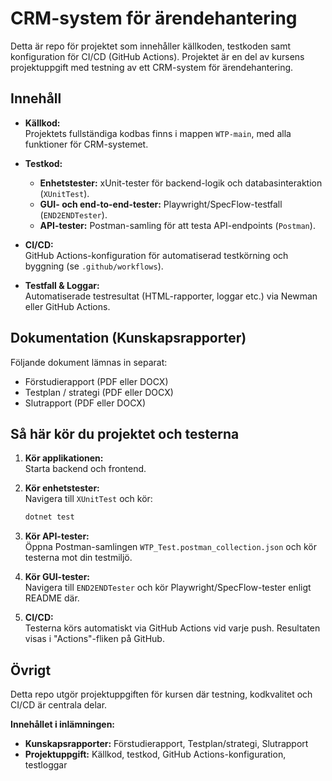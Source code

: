 # CRM-system för ärendehantering

Detta är repo för projektet som innehåller källkoden, testkoden samt konfiguration för CI/CD (GitHub Actions). Projektet är en del av kursens projektuppgift med testning av ett CRM-system för ärendehantering.

## Innehåll

- **Källkod:**  
  Projektets fullständiga kodbas finns i mappen `WTP-main`, med alla funktioner för CRM-systemet.

- **Testkod:**  
  - **Enhetstester:** xUnit-tester för backend-logik och databasinteraktion (`XUnitTest`).  
  - **GUI- och end-to-end-tester:** Playwright/SpecFlow-testfall (`END2ENDTester`).  
  - **API-tester:** Postman-samling för att testa API-endpoints (`Postman`).

- **CI/CD:**  
  GitHub Actions-konfiguration för automatiserad testkörning och byggning (se `.github/workflows`).

- **Testfall & Loggar:**  
  Automatiserade testresultat (HTML-rapporter, loggar etc.) via Newman eller GitHub Actions.

## Dokumentation (Kunskapsrapporter)

Följande dokument lämnas in separat:
- Förstudierapport (PDF eller DOCX)
- Testplan / strategi (PDF eller DOCX)
- Slutrapport (PDF eller DOCX)

## Så här kör du projektet och testerna

1. **Kör applikationen:**  
   Starta backend och frontend.

2. **Kör enhetstester:**  
   Navigera till `XUnitTest` och kör:  
   ```bash
   dotnet test
   ```

3. **Kör API-tester:**  
   Öppna Postman-samlingen `WTP_Test.postman_collection.json` och kör testerna mot din testmiljö.

4. **Kör GUI-tester:**  
   Navigera till `END2ENDTester` och kör Playwright/SpecFlow-tester enligt README där.

5. **CI/CD:**  
   Testerna körs automatiskt via GitHub Actions vid varje push. Resultaten visas i "Actions"-fliken på GitHub.

## Övrigt

Detta repo utgör projektuppgiften för kursen där testning, kodkvalitet och CI/CD är centrala delar.

**Innehållet i inlämningen:**
- **Kunskapsrapporter:** Förstudierapport, Testplan/strategi, Slutrapport  
- **Projektuppgift:** Källkod, testkod, GitHub Actions-konfiguration, testloggar
